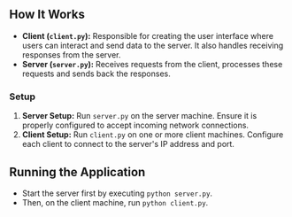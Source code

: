 
## How It Works
- **Client (`client.py`):** Responsible for creating the user interface where users can interact and send data to the server. It also handles receiving responses from the server.
- **Server (`server.py`):** Receives requests from the client, processes these requests and sends back the responses.

### Setup
1. **Server Setup:** Run `server.py` on the server machine. Ensure it is properly configured to accept incoming network connections.
2. **Client Setup:** Run `client.py` on one or more client machines. Configure each client to connect to the server's IP address and port.

## Running the Application
- Start the server first by executing `python server.py`.
- Then, on the client machine, run `python client.py`.
